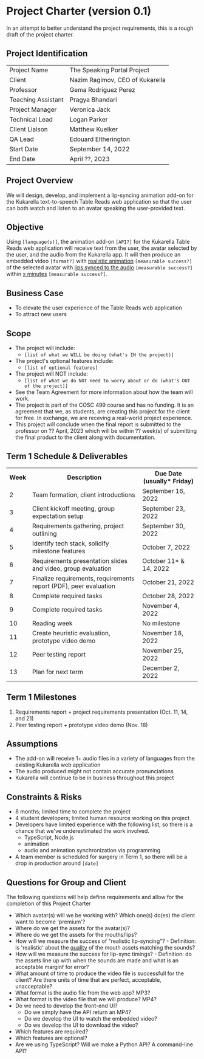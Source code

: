 # Project Charter (version 0.1)

In an attempt to better understand the project requirements, this is a rough draft of the project charter.

## Project Identification

<table>
    <tr>
        <td>Project Name</td>
        <td>The Speaking Portal Project</td>
    </tr>
    <tr>
        <td>Client</td>
        <td>Nazim Ragimov, CEO of Kukarella</td>
    </tr>
    <tr>
        <td>Professor</td>
        <td>Gema Rodriguez Perez</td>
    </tr>
    <tr>
        <td>Teaching Assistant</td>
        <td>Pragya Bhandari</td>
    </tr>
    <tr>
        <td>Project Manager</td>
        <td>Veronica Jack</td>
    </tr>
    <tr>
        <td>Technical Lead</td>
        <td>Logan Parker</td>
    </tr>
    <tr>
        <td>Client Liaison</td>
        <td>Matthew Kuelker</td>
    </tr>
    <tr>
        <td>QA Lead</td>
        <td>Edouard Eltherington</td>
    </tr>
    <tr>
        <td>Start Date</td>
        <td>September 14, 2022<br>
    </tr>
    <tr>
        <td>End Date</td>
        <td>April ??, 2023</td>
    </tr>
</table>

## Project Overview

We will design, develop, and implement a lip-syncing animation add-on for the Kukarella text-to-speech Table Reads web application so that the user can both watch and listen to an avatar speaking the user-provided text.

## Objective

Using `[language(s)]`, the animation add-on `[API?]` for the Kukarella Table Reads web application will receive text from the user, the avatar selected by the user, and the audio from the Kukarella app. It will then produce an embedded video `[format?]` with <u>realistic animation</u> `[measurable success?]` of the selected avatar with <u>lips synced to the audio</u> `[measurable success?]` within <u>x minutes</u> `[measurable success?]`.

## Business Case

* To elevate the user experience of the Table Reads web application
* To attract new users

## Scope

* The project will include:
    * `[list of what we WILL be doing (what's IN the project)]`
* The project's optional features include:
    * `[list of optional features]`
* The project will NOT include:
    * `[list of what we do NOT need to worry about or do (what's OUT of the project)]`
* See the Team Agreement for more information about how the team will work.
* The project is part of the COSC 499 course and has no funding. It is an agreement that we, as students, are creating this project for the client for free. In exchange, we are receving a real-world project experience.
* This project will conclude when the final report is submitted to the professor on ?? April, 2023 which will be within ?? week(s) of submitting the final product to the client along with documentation.

## Term 1 Schedule & Deliverables

<table>
    <th>Week</th>
    <th>Description</th>
    <th>Due Date (usually* Friday)</th>
    <tr>
        <td>2</td>
        <td>Team formation, client introductions</td>
        <td>September 16, 2022</td>
    </tr>
    <tr>
        <td>3</td>
        <td>Client kickoff meeting, group expectation setup</td>
        <td>September 23, 2022</td>
    </tr>
    <tr>
        <td>4</td>
        <td>Requirements gathering, project outlining</td>
        <td>September 30, 2022</td>
    </tr>
    <tr>
        <td>5</td>
        <td>Identify tech stack, solidify milestone features</td>
        <td>October 7, 2022</td>
    </tr>
    <tr>
        <td>6</td>
        <td>Requirements presentation slides and video, group evaluation</td>
        <td>October 11* & 14, 2022</td>
    </tr>
    <tr>
        <td>7</td>
        <td>Finalize requirements, requirements report (PDF), peer evaluation</td>
        <td>October 21, 2022</td>
    </tr>
    <tr>
        <td>8</td>
        <td>Complete required tasks</td>
        <td>October 28, 2022</td>
    </tr>
    <tr>
        <td>9</td>
        <td>Complete required tasks</td>
        <td>November 4, 2022</td>
    </tr>
    <tr>
        <td>10</td>
        <td>Reading week</td>
        <td>No milestone</td>
    </tr>
    <tr>
        <td>11</td>
        <td>Create heuristic evaluation, prototype video demo</td>
        <td>November 18, 2022</td>
    </tr>
    <tr>
        <td>12</td>
        <td>Peer testing report</td>
        <td>November 25, 2022</td>
    </tr>
    <tr>
        <td>13</td>
        <td>Plan for next term</td>
        <td>December 2, 2022</td>
</table>

## Term 1 Milestones

1. Requirements report + project requirements presentation (Oct. 11, 14, and 21)
2. Peer testing report + prototype video demo (Nov. 18)

## Assumptions

* The add-on will receive 1+ audio files in a variety of languages from the existing Kukarella web application
* The audio produced might not contain accurate pronunciations
* Kukarella will continue to be in business throughout this project

## Constraints & Risks

* 8 months; limited time to complete the project
* 4 student developers; limited human resource working on this project
* Developers have limited experience with the following list, so there is a chance that we've underestimated the work involved.
    * TypeScript, Node.js
    * animation
    * audio and animation synchronization via programming
* A team member is scheduled for surgery in Term 1, so there will be a drop in production around `[date]`

## Questions for Group and Client

The following questions will help define requirements and allow for the completion of this Project Charter

* Which avatar(s) will we be working with? Which one(s) do(es) the client want to become 'premium'?
* Where do we get the assets for the avatar(s)?
* Where do we get the assets for the mouths/lips?
* How will we measure the success of "realistic lip-syncing"? - Definition: is 'realistic' about the <u>quality</u> of the mouth assets matching the sounds?
* How will we measure the success for lip-sync timings? - Definition: do the assets line up with when the sounds are made and what is an acceptable marginf for error?
* What amount of time to produce the video file is successfull for the client? Are there units of time that are perfect, acceptable, unacceptable?
* What format is the audio file from the web app? MP3?
* What format is the video file that we will produce? MP4?
* Do we need to develop the front-end UI?
    * Do we simply have the API return an MP4?
    * Do we develop the UI to watch the embedded video?
    * Do we develop the UI to download the video?
* Which features are required?
* Which features are optional?
* Are we using TypeScript? Will we make a Python API? A command-line API?
